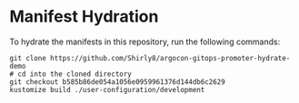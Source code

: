 # Manifest Hydration

To hydrate the manifests in this repository, run the following commands:

```shell
git clone https://github.com/Shirly8/argocon-gitops-promoter-hydrate-demo
# cd into the cloned directory
git checkout b585b86de054a1056e0959961376d144db6c2629
kustomize build ./user-configuration/development
```

